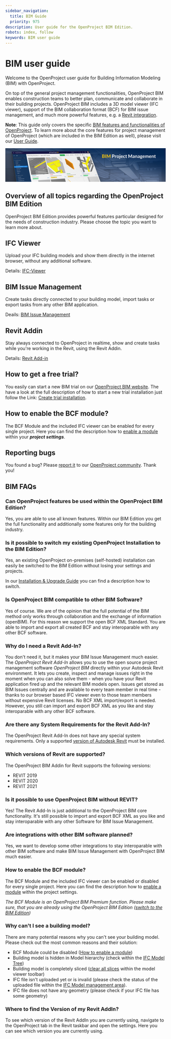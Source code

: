 ```yaml
---
sidebar_navigation:
  title: BIM Guide
  priority: 975
description: User guide for the OpenProject BIM Edition.
robots: index, follow
keywords: BIM user guide
---
```

# BIM user guide

Welcome to the OpenProject user guide for Building Information Modeling (BIM) with OpenProject.

On top of the general project management functionalities, OpenProject BIM enables construction teams to better plan, communicate and collaborate in their building projects. OpenProject BIM includes a 3D model viewer (IFC viewer), support of the BIM collaboration format (BCF) for BIM issue management, and much more powerful features, e.g. a [Revit integration](revit-add-in).

<div class="alert alert-info" role="alert">

**Note**: This guide only covers the specific [BIM features and functionalities of OpenProject](https://www.openproject.org/bim-project-management/). To learn more about the core features for project management of OpenProject (which are included in the BIM Edition as well), please visit our [User Guide](../user-guide/).

</div>

![BIM Project Management](demo_project_teaser_bim.jpg)



## Overview of all topics regarding the OpenProject BIM Edition

OpenProject BIM Edition provides powerful features particular designed for the needs of construction industry. Please choose the topic you want to learn more about.

## IFC Viewer

Upload your IFC building models and show them directly in the internet browser, without any additional software.

Details: [IFC-Viewer](ifc-viewer)



## BIM Issue Management

Create tasks directly connected to your building model, import tasks or export tasks from any other BIM application.

Deails: [BIM Issue Management](bim-issue-management)



## Revit Addin

Stay always connected to OpenProject in realtime, show and create tasks while you're working in the Revit, using the Revit Addin.

Details: [Revit Add-in](revit-add-in)



## How to get a free trial?

You easily can start a new BIM trial on our [OpenProject BIM website](https://www.openproject.org/bim-project-management/). The have a look at the full description of how to start a new trial installation just follow the Link: [Create trial installation](../enterprise-guide/enterprise-cloud-guide/create-cloud-trial/).



## How to enable the BCF module?

The BCF Module and the included IFC viewer can be enabled for every single project. Here you can find the description how to [enable a module](../user-guide/projects/project-settings/modules/) within your ***project settings***.



## Reporting bugs

You found a bug? Please [report it](../development/report-a-bug) to our [OpenProject community](https://community.openproject.com/projects/revit-add-in). Thank you!



## BIM FAQs



### Can OpenProject features be used within the OpenProject BIM Edition?

Yes, you are able to use all known features. Within our BIM Edition you get the full functionality and additionally some features only for the building industry.



### Is it possible to switch my existing OpenProject Installation to the BIM Edition?

Yes, an existing OpenProject on-premises (self-hosted) installation can easily be switched to the BIM Edition without losing your settings and projects.

In our [Installation & Upgrade Guide](../installation-and-operations/changing-to-bim-edition) you can find a description how to switch.



### Is OpenProject BIM compatible to other BIM Software?

Yes of course. We are of the opinion that the full potential of the BIM method only works through collaboration and the exchange of information (openBIM). For this reason we support the open BCF XML Standard. You are able to import and export all created BCF and stay interoparable with any other BCF software.



### Why do I need a Revit Add-In?

You don't need it, but it makes your BIM Issue Management much easier. The *OpenProject Revit Add-In* allows you to use the open source project management software *OpenProject BIM* directly within your Autodesk Revit environment. It lets you create, inspect and manage issues right in the moment when you can also solve them - when you have your Revit application fired up and the relevant BIM models open. Issues get stored as BIM Issues centrally and are available to every team member in real time - thanks to our browser based IFC viewer even to those team members without expensive Revit licenses. No BCF XML import/export is needed. However, you still can import and export BCF XML as you like and stay interoparable with any other BCF software.



### Are there any System Requirements for the Revit Add-In?

The OpenProject Revit Add-In does not have any special system requirements. Only a supported [version of Autodesk Revit](/#system-requirements) must be installed. 



### Which versions of Revit are supported?

The OpenProject BIM Addin for Revit supports the following versions:

- REVIT 2019 
- REVIT 2020 
- REVIT 2021



### Is it possible to use OpenProject BIM without REVIT?

Yes! The Revit Add-In is just additional to the OpenProject BIM core functionality. It's still possible to import and export BCF XML as you like and stay interoparable with any other Software for BIM Issue Management.



### Are integrations with other BIM software planned?

Yes, we want to develop some other integrations to stay interoparable with other BIM software and make BIM Issue Management with OpenProject BIM much easier.



### How to enable the BCF module?

The BCF Module and the included IFC viewer can be enabled or disabled for every single project. Here you can find the description how to [enable a module](../user-guide/projects/project-settings/modules/) within the project settings. 

*The BCF Module is an OpenProject BIM Premium function. Please make sure, that you are already using the OpenProject BIM Edition ([switch to the BIM Edition](../installation-and-operations/changing-to-bim-edition))*

 

### Why can't I see a building model?

There are many potential reasons why you can't see your building model. Please check out the most common reasons and their solution:

- BCF Module could be disabled ([How to enable a module](../user-guide/projects/project-settings/modules/))
- Building model is hidden in Model hierarchy (check within the [IFC Model Tree](ifc-viewer/#show-or-hide-models-or-elements-via-model-tree))
- Building model is completely sliced ([clear all slices](ifc-viewer/#how-to-slice-the-building-model) within the model viewer toolbar)
- IFC file isn't uploaded yet or is invalid (please check the status of the uploaded file within the [IFC Model management area](ifc-viewer/#import-and-export-ifc-models)).
- IFC file does not have any geometry (please check if your IFC file has some geometry)



### Where to find the Version of my Revit AddIn?

To see which version of the Revit AddIn you are currently using, navigate to the OpenProject tab in the Revit taskbar and open the settings. Here you can see which version you are currently using.

